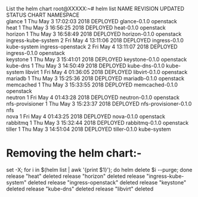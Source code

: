 List the helm chart
root@XXXXX:~# helm list 
NAME               	REVISION	UPDATED                 	STATUS  	CHART                	NAMESPACE  
glance             	1       	Thu May  3 17:02:03 2018	DEPLOYED	glance-0.1.0         	openstack  
heat               	1       	Thu May  3 16:56:25 2018	DEPLOYED	heat-0.1.0           	openstack  
horizon            	1       	Thu May  3 16:58:49 2018	DEPLOYED	horizon-0.1.0        	openstack  
ingress-kube-system	2       	Fri May  4 13:11:06 2018	DEPLOYED	ingress-0.1.0        	kube-system
ingress-openstack  	2       	Fri May  4 13:11:07 2018	DEPLOYED	ingress-0.1.0        	openstack  
keystone           	1       	Thu May  3 15:41:01 2018	DEPLOYED	keystone-0.1.0       	openstack  
kube-dns           	1       	Thu May  3 14:50:49 2018	DEPLOYED	kube-dns-0.1.0       	kube-system
libvirt            	1       	Fri May  4 01:36:05 2018	DEPLOYED	libvirt-0.1.0        	openstack  
mariadb            	1       	Thu May  3 15:25:36 2018	DEPLOYED	mariadb-0.1.0        	openstack  
memcached          	1       	Thu May  3 15:33:55 2018	DEPLOYED	memcached-0.1.0      	openstack  
neutron            	1       	Fri May  4 01:43:28 2018	DEPLOYED	neutron-0.1.0        	openstack  
nfs-provisioner    	1       	Thu May  3 15:23:37 2018	DEPLOYED	nfs-provisioner-0.1.0	nfs        
nova               	1       	Fri May  4 01:43:25 2018	DEPLOYED	nova-0.1.0           	openstack  
rabbitmq           	1       	Thu May  3 15:32:44 2018	DEPLOYED	rabbitmq-0.1.0       	openstack  
tiller             	1       	Thu May  3 14:51:04 2018	DEPLOYED	tiller-0.1.0         	kube-system

Removing the helm chart:-
========================
set -X; for i in $(helm list | awk '{print $1}'); do helm delete $i --purge; done
release "heat" deleted
release "horizon" deleted
release "ingress-kube-system" deleted
release "ingress-openstack" deleted
release "keystone" deleted
release "kube-dns" deleted
release "libvirt" deleted
